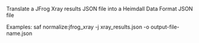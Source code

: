 Translate a JFrog Xray results JSON file into a Heimdall Data Format JSON file

Examples:
  saf normalize:jfrog_xray -j xray_results.json -o output-file-name.json
